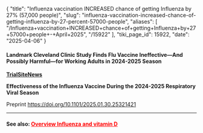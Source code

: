 {
  "title": "Influenza vaccination INCREASED chance of getting Influenza by 27% (57,000 people)",
  "slug": "influenza-vaccination-increased-chance-of-getting-influenza-by-27-percent-57000-people",
  "aliases": [
    "/Influenza+vaccination+INCREASED+chance+of+getting+Influenza+by+27+57000+people+-+April+2025",
    "/15922"
  ],
  "tiki_page_id": 15922,
  "date": "2025-04-06"
}


#### Landmark Cleveland Clinic Study Finds Flu Vaccine Ineffective—And Possibly Harmful—for Working Adults in 2024-2025 Season

 **[TrialSiteNews](https://www.trialsitenews.com/a/landmark-cleveland-clinic-study-finds-flu-vaccine-ineffectiveand-possibly-harmfulfor-working-adults-in-2024-2025-season-84b3b608)** 

 **Effectiveness of the Influenza Vaccine During the 2024-2025 Respiratory Viral Season** 

Preprint  https://doi.org/10.1101/2025.01.30.25321421

---

#### See also: <a href="/posts/overview-influenza-and-vitamin-d" style="color: red; text-decoration: underline;" title="This post/category does not exist yet: Overview Influenza and vitamin D">Overview Influenza and vitamin D</a>

